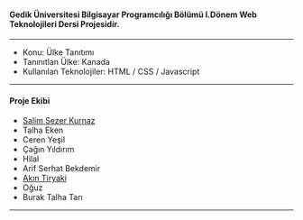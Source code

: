 #### Gedik Üniversitesi Bilgisayar Programcılığı Bölümü I.Dönem Web Teknolojileri Dersi Projesidir.

------------
- Konu: Ülke Tanıtımı
- Tanınıtlan Ülke: Kanada
- Kullanılan Teknolojiler:  HTML / CSS / Javascript
------------
#### Proje Ekibi
- [Salim Sezer Kurnaz](https://www.linkedin.com/in/salimsezer/ "Salim Sezer Kurnaz")
- Talha Eken
- Ceren Yeşil
- Çağın Yıldırım
- Hilal 
- Arif Serhat Bekdemir
- [Akın Tiryaki](https://www.linkedin.com/in/ak%C4%B1n-tiryaki-47129b256/ "Akın Tiryaki")
- Oğuz
- Burak Talha Tarı

------------
